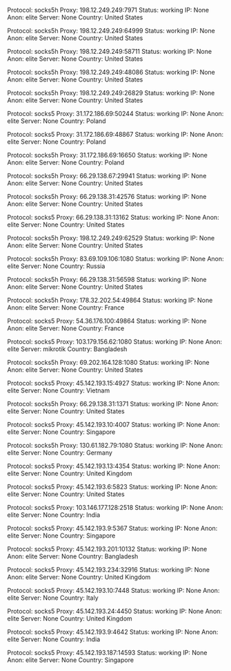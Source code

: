 Protocol: socks5h
Proxy: 198.12.249.249:7971
Status: working
IP: None
Anon: elite
Server: None
Country: United States

Protocol: socks5h
Proxy: 198.12.249.249:64999
Status: working
IP: None
Anon: elite
Server: None
Country: United States

Protocol: socks5h
Proxy: 198.12.249.249:58711
Status: working
IP: None
Anon: elite
Server: None
Country: United States

Protocol: socks5h
Proxy: 198.12.249.249:48086
Status: working
IP: None
Anon: elite
Server: None
Country: United States

Protocol: socks5h
Proxy: 198.12.249.249:26829
Status: working
IP: None
Anon: elite
Server: None
Country: United States

Protocol: socks5
Proxy: 31.172.186.69:50244
Status: working
IP: None
Anon: elite
Server: None
Country: Poland

Protocol: socks5
Proxy: 31.172.186.69:48867
Status: working
IP: None
Anon: elite
Server: None
Country: Poland

Protocol: socks5h
Proxy: 31.172.186.69:16650
Status: working
IP: None
Anon: elite
Server: None
Country: Poland

Protocol: socks5h
Proxy: 66.29.138.67:29941
Status: working
IP: None
Anon: elite
Server: None
Country: United States

Protocol: socks5h
Proxy: 66.29.138.31:42576
Status: working
IP: None
Anon: elite
Server: None
Country: United States

Protocol: socks5
Proxy: 66.29.138.31:13162
Status: working
IP: None
Anon: elite
Server: None
Country: United States

Protocol: socks5h
Proxy: 198.12.249.249:62529
Status: working
IP: None
Anon: elite
Server: None
Country: United States

Protocol: socks5h
Proxy: 83.69.109.106:1080
Status: working
IP: None
Anon: elite
Server: None
Country: Russia

Protocol: socks5h
Proxy: 66.29.138.31:56598
Status: working
IP: None
Anon: elite
Server: None
Country: United States

Protocol: socks5h
Proxy: 178.32.202.54:49864
Status: working
IP: None
Anon: elite
Server: None
Country: France

Protocol: socks5
Proxy: 54.36.176.100:49864
Status: working
IP: None
Anon: elite
Server: None
Country: France

Protocol: socks5
Proxy: 103.179.156.62:1080
Status: working
IP: None
Anon: elite
Server: mikrotik
Country: Bangladesh

Protocol: socks5h
Proxy: 69.202.164.128:1080
Status: working
IP: None
Anon: elite
Server: None
Country: United States

Protocol: socks5
Proxy: 45.142.193.15:4927
Status: working
IP: None
Anon: elite
Server: None
Country: Vietnam

Protocol: socks5h
Proxy: 66.29.138.31:1371
Status: working
IP: None
Anon: elite
Server: None
Country: United States

Protocol: socks5
Proxy: 45.142.193.10:4007
Status: working
IP: None
Anon: elite
Server: None
Country: Singapore

Protocol: socks5h
Proxy: 130.61.182.79:1080
Status: working
IP: None
Anon: elite
Server: None
Country: Germany

Protocol: socks5
Proxy: 45.142.193.13:4354
Status: working
IP: None
Anon: elite
Server: None
Country: United Kingdom

Protocol: socks5
Proxy: 45.142.193.6:5823
Status: working
IP: None
Anon: elite
Server: None
Country: United States

Protocol: socks5
Proxy: 103.146.177.128:2518
Status: working
IP: None
Anon: elite
Server: None
Country: India

Protocol: socks5
Proxy: 45.142.193.9:5367
Status: working
IP: None
Anon: elite
Server: None
Country: Singapore

Protocol: socks5
Proxy: 45.142.193.201:10132
Status: working
IP: None
Anon: elite
Server: None
Country: Bangladesh

Protocol: socks5
Proxy: 45.142.193.234:32916
Status: working
IP: None
Anon: elite
Server: None
Country: United Kingdom

Protocol: socks5
Proxy: 45.142.193.10:7448
Status: working
IP: None
Anon: elite
Server: None
Country: Italy

Protocol: socks5
Proxy: 45.142.193.24:4450
Status: working
IP: None
Anon: elite
Server: None
Country: United Kingdom

Protocol: socks5
Proxy: 45.142.193.9:4642
Status: working
IP: None
Anon: elite
Server: None
Country: India

Protocol: socks5
Proxy: 45.142.193.187:14593
Status: working
IP: None
Anon: elite
Server: None
Country: Singapore

